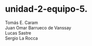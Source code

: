 # unidad-2-equipo-5. <BR>
Tomás E. Caram  <BR>
Juan Omar Barrueco de Vanssay <BR>
Lucas Sastre <BR>
Sergio La Rocca
